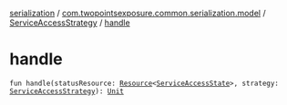 [serialization](../../index.md) / [com.twopointsexposure.common.serialization.model](../index.md) / [ServiceAccessStrategy](index.md) / [handle](./handle.md)

# handle

`fun handle(statusResource: `[`Resource`](../-resource/index.md)`<`[`ServiceAccessState`](../-service-access-state/index.md)`>, strategy: `[`ServiceAccessStrategy`](index.md)`): `[`Unit`](https://kotlinlang.org/api/latest/jvm/stdlib/kotlin/-unit/index.html)